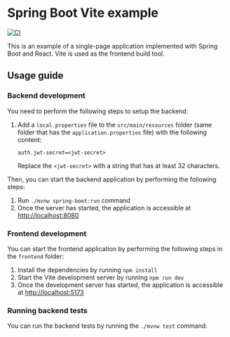 # Spring Boot Vite example

[![CI](https://github.com/Kaltsoon/spring-boot-vite-example/actions/workflows/ci.yml/badge.svg)](https://github.com/Kaltsoon/spring-boot-vite-example/actions/workflows/ci.yml)

This is an example of a single-page application implemented with Spring Boot and React. Vite is used as the frontend build tool.

## Usage guide

### Backend development

You need to perform the following steps to setup the backend:

1. Add a `local.properties` file to the `src/main/resources` folder (same folder that has the `application.properties` file) with the following content:

   ```
   auth.jwt-secret=<jwt-secret>
   ```

   Replace the `<jwt-secret>` with a string that has at least 32 characters.

Then, you can start the backend application by performing the following steps:

1. Run `./mvnw spring-boot:run` command
2. Once the server has started, the application is accessible at <http://localhost:8080>

### Frontend development

You can start the frontend application by performing the following steps in the `frontend` folder:

1. Install the dependencies by running `npm install`
2. Start the Vite development server by running `npm run dev`
3. Once the development server has started, the application is accessible at <http://localhost:5173>

### Running backend tests

You can run the backend tests by running the `./mvnw test` command.
